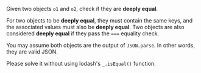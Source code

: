 Given two objects `o1` and `o2`, check if they are **deeply equal**.

For two objects to be **deeply equal**, they must contain the same keys, and the associated values must also be **deeply equal**. Two objects are also considered **deeply equal** if they pass the `===` equality check.

You may assume both objects are the output of `JSON.parse`. In other words, they are valid JSON.

Please solve it without using lodash's `_.isEqual()` function.
